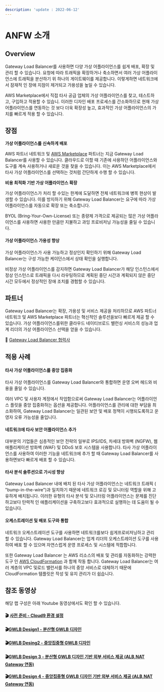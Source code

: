 ```yaml
---
description: 'update : 2022-06-12'
---
```


# ANFW 소개

## Overview

Gateway Load Balancer를 사용하면 다양 가상 어플라이언스를 쉽게 배포, 확장 및 관리 할 수 ​​있습니다. 요청에 따라 트래픽을 확장하거나 축소하면서 여러 가상 어플라이언스에 트래픽을 분산하기 위 하나의 게이트웨이를 제공합니다. 이렇게하면 네트워크에서 잠재적 인 장애 지점이 제거되고 가용성을 높일 수 있습니다.

AWS Marketplace에서 직접 타사 공급 업체의 가상 어플라이언스를 찾고, 테스트하고, 구입하고 적용할 수 있습니. 이러한 디자인 배포 프로세스를 간소화하므로 현재 가상 어플라이언스를 연동하는 것 보다 더욱 확장성 높고, 효과적인 가상 어플라이언스의 가치를 빠르게 적용 할 수 있습니다.

## 장점

**가상 어플라이언스를 신속하게 배포**

AWS 파트너 네트워크 및 [AWS Marketplace](https://aws.amazon.com/marketplace/campaigns/software-procurement/) 파트너는 지금 Gateway Load Balancer를 사용할 수 있습니다. 클라우드로 이할 때 기존에 사용하던 어플라이언스와 도구를 계속 사용하거나 새로운 것을 찾을 수 있습니다. 이는 AWS Marketplace에서 타사 가상 어플라이언스를 선택하는 것처럼 간단하게 수행 할 수 있습니다.

**비용 최적화 기반 가상 어플라이언스 확장**

가상 어플라이언스가 처리 할 수있는 한계에 도달하면 전체 네트워크에 병목 현상이 발생할 수 있습니다. 이를 방지하기 위해 Gateway Load Balancer는 요구에 따라 가상 어플라이언스를 자동으로 확장 또는 축소합니다.

BYOL (Bring-Your-Own-License) 또는 종량제 가격으로 제공되는 많은 가상 어플라이언스를 사용하면 사용한 만큼만 지불하고 과잉 프로비저닝 가능성을 줄일 수 있습니다.

#### 가상 어플라이언스 가용성 향상

가상 어플라이언스가 사용 가능하고 정상인지 확인하기 위해 Gateway Load Balancer는 구성 가능한 케이던스에서 상태 확인을 실행합니다.

비정상 가상 어플라이언스를 감지하면 Gateway Load Balancer가 해당 인스턴스에서 정상 인스턴스로 트래픽을 다시 라우팅하므로 계획된 중단 시간과 계획되지 않은 중단 시간 모두에서 정상적인 장애 조치를 경험할 수 있습니다.&#x20;

## 파트너

Gateway Load Balancer는 확장, 가용성 및 서비스 제공을 처리하므로 AWS 파트너 네트워크 및 AWS Marketplace 파트너는 혁신적인 솔루션을보다 빠르게 제공 할 수 있습니다. 가상 어플라이언스를위한 클라우드 네이티브로드 밸런싱 서비스의 성능과 업계 리더의 가상 어플라이언스 선택을 얻을 수 있습니다.

:couple: [Gateway Load Balancer 협력사 ](https://aws.amazon.com/elasticloadbalancing/partners/)

## 적용 사례

#### 타사 가상 어플라이언스를 중앙 집중화 <a href="#centralize_your_third-party_virtual_appliances" id="centralize_your_third-party_virtual_appliances"></a>

타사 가상 어플라이언스를 Gateway Load Balancer와 통합하면 운영 오버 헤드와 비용을 줄일 수 있습니다.

여러 VPC 및 사용자 계정에서 작업함으로써 Gateway Load Balancer는 어플라이언스 플릿을 중앙 집중화하는 옵션을 제공합니다. 어플라이언스를 관리에 대한 부담을 최소화하여, Gateway Load Balancer는 일관된 보안 및 배포 정책이 시행되도록하고 운영자 오류 가능성을 줄입니다.

#### 네트워크에 타사 보안 어플라이언스 추가 <a href="#add_third-party_security_appliances_to_your_network" id="add_third-party_security_appliances_to_your_network"></a>

대부분의 기업들은 심층적인 보안 전략의 일부로 IPS/IDS, 차세대 방화벽 (NGFW), 웹 애플리케이션 방화벽 (WAF) 및 DDoS 보호 시스템을 사용합니다. 타사 가상 어플라이언스를 사용하여 이러한 기능을 네트워크에 추가 할 때 Gateway Load Balancer를 사용하면보다 빠르게 배포 할 수 있습니다.

#### 타사 분석 솔루션으로 가시성 향상 <a href="#increase_visibility_with_third-party_analytics_solutions" id="increase_visibility_with_third-party_analytics_solutions"></a>

Gateway Load Balancer 내에 배치 된 타사 가상 어플라이언스는 네트워크 트래픽 ( "bump-in-the-wire")과 일치하기 때문에 네트워크 로깅 및 모니터링 역할을 위해 고유하게 배치됩니다. 이러한 유형의 타사 분석 및 모니터링 어플라이언스는 문제를 진단하고보다 탄력적 인 애플리케이션을 구축하고보다 효과적으로 실행하는 데 도움이 될 수 있습니다.

#### 오케스트레이션 및 배포 도구와 통합 <a href="#integration_with_orchestration_and_deployment_tools" id="integration_with_orchestration_and_deployment_tools"></a>

네트워크 오케스트레이션 도구를 사용하면 네트워크를보다 쉽게 ​​프로비저닝하고 관리 할 수 ​​있습니다. Gateway Load Balancer는 업계 리더의 오케스트레이션 도구를 사용하여 배포 할 수 있으며 자연스럽게 운영 프로세스 및 시스템에 적합합니다.

또한 Gateway Load Balancer 는 AWS 리소스의 배포 및 관리를 자동화하는 강력한 도구 인 [AWS CloudFormation](https://aws.amazon.com/cloudformation/) 과 함께 작동 합니다. Gateway Load Balancer는 여러 계층의 VPC 및로드 밸런서를 하나의 중앙 서비스로 대체하기 때문에 CloudFormation 템플릿은 작성 및 유지 관리가 더 쉽습니다.

## 참조 동영상

해당 랩 구성은 아래 Youtube 동영상에서도 확인 할 수 있습니다.

#### :clapper: [사전 준비 - Cloud9 환경 설정 ](https://youtu.be/Jdzj0fSA4YU)

#### :clapper:[GWLB Design1 - 분산형 GWLB 디자인 ](https://youtu.be/J4mXEfsWZUs)

#### :clapper:[GWLB Desing2 - 중앙집중형 GWLB 디자인](https://youtu.be/ZyxN2fOiw9A)&#x20;

#### :clapper:[GWLB Design 3 - 분산형 GWLB 디자인 기반 외부 서비스 제공 (ALB,NAT Gateway 연동)](https://youtu.be/IzNfoO6FRUk)

#### :clapper:[GWLB Design 4 - 중앙집중형 GWLB 디자인 기반 외부 서비스 제공 (ALB,NAT Gateway 연동)](https://youtu.be/Es35y0mtT0w)

